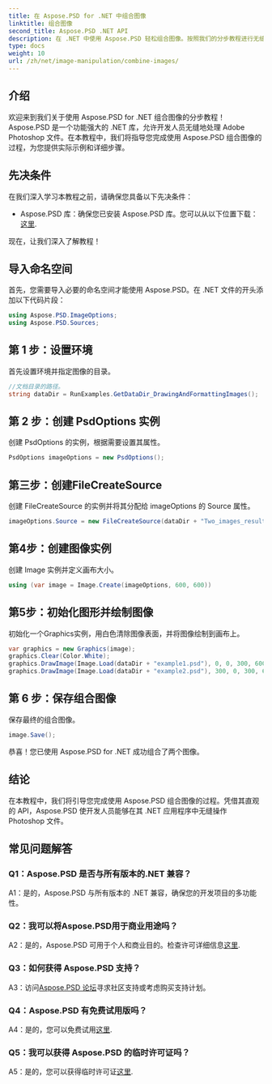 ```yaml
---
title: 在 Aspose.PSD for .NET 中组合图像
linktitle: 组合图像
second_title: Aspose.PSD .NET API
description: 在 .NET 中使用 Aspose.PSD 轻松组合图像。按照我们的分步教程进行无缝图像处理。
type: docs
weight: 10
url: /zh/net/image-manipulation/combine-images/
---
```

## 介绍

欢迎来到我们关于使用 Aspose.PSD for .NET 组合图像的分步教程！ Aspose.PSD 是一个功能强大的 .NET 库，允许开发人员无缝地处理 Adobe Photoshop 文件。在本教程中，我们将指导您完成使用 Aspose.PSD 组合图像的过程，为您提供实际示例和详细步骤。

## 先决条件

在我们深入学习本教程之前，请确保您具备以下先决条件：

-  Aspose.PSD 库：确保您已安装 Aspose.PSD 库。您可以从以下位置下载：[这里](https://releases.aspose.com/psd/net/).

现在，让我们深入了解教程！

## 导入命名空间

首先，您需要导入必要的命名空间才能使用 Aspose.PSD。在 .NET 文件的开头添加以下代码片段：

```csharp
using Aspose.PSD.ImageOptions;
using Aspose.PSD.Sources;
```

## 第 1 步：设置环境

首先设置环境并指定图像的目录。

```csharp
//文档目录的路径。
string dataDir = RunExamples.GetDataDir_DrawingAndFormattingImages();
```

## 第 2 步：创建 PsdOptions 实例

创建 PsdOptions 的实例，根据需要设置其属性。

```csharp
PsdOptions imageOptions = new PsdOptions();
```

## 第三步：创建FileCreateSource

创建 FileCreateSource 的实例并将其分配给 imageOptions 的 Source 属性。

```csharp
imageOptions.Source = new FileCreateSource(dataDir + "Two_images_result_out.psd", false);
```

## 第4步：创建图像实例

创建 Image 实例并定义画布大小。

```csharp
using (var image = Image.Create(imageOptions, 600, 600))
```

## 第5步：初始化图形并绘制图像

初始化一个Graphics实例，用白色清除图像表面，并将图像绘制到画布上。

```csharp
var graphics = new Graphics(image);
graphics.Clear(Color.White);
graphics.DrawImage(Image.Load(dataDir + "example1.psd"), 0, 0, 300, 600);
graphics.DrawImage(Image.Load(dataDir + "example2.psd"), 300, 0, 300, 600);
```

## 第 6 步：保存组合图像

保存最终的组合图像。

```csharp
image.Save();
```

恭喜！您已使用 Aspose.PSD for .NET 成功组合了两个图像。

## 结论

在本教程中，我们将引导您完成使用 Aspose.PSD 组合图像的过程。凭借其直观的 API，Aspose.PSD 使开发人员能够在其 .NET 应用程序中无缝操作 Photoshop 文件。

## 常见问题解答

### Q1：Aspose.PSD 是否与所有版本的.NET 兼容？

A1：是的，Aspose.PSD 与所有版本的 .NET 兼容，确保您的开发项目的多功能性。

### Q2：我可以将Aspose.PSD用于商业用途吗？

A2：是的，Aspose.PSD 可用于个人和商业目的。检查许可详细信息[这里](https://purchase.aspose.com/buy).

### Q3：如何获得 Aspose.PSD 支持？

 A3：访问[Aspose.PSD 论坛](https://forum.aspose.com/c/psd/34)寻求社区支持或考虑购买支持计划。

### Q4：Aspose.PSD 有免费试用版吗？

 A4：是的，您可以免费试用[这里](https://releases.aspose.com/).

### Q5：我可以获得 Aspose.PSD 的临时许可证吗？

A5：是的，您可以获得临时许可证[这里](https://purchase.aspose.com/temporary-license/).